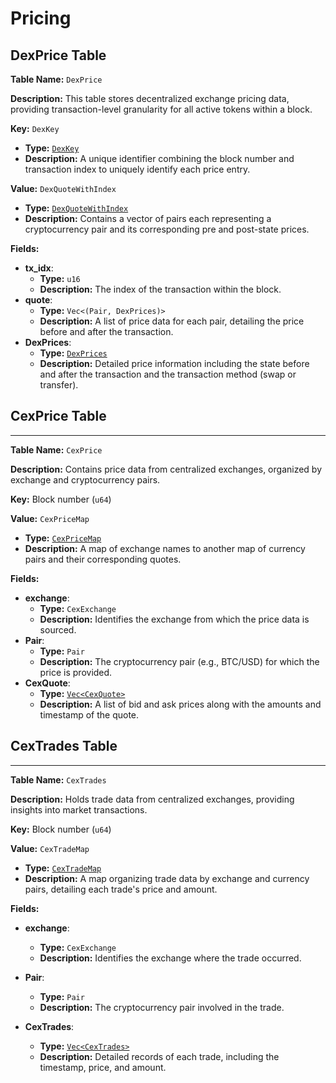 # Pricing

## DexPrice Table

**Table Name:** `DexPrice`

**Description:** This table stores decentralized exchange pricing data, providing transaction-level granularity for all active tokens within a block.

**Key:** `DexKey`

- **Type:** [`DexKey`](https://github.com/SorellaLabs/brontes/blob/e9935b20922ffcef21471de888dc9d695bc2bd03/crates/brontes-types/src/db/dex.rs#L319)
- **Description:** A unique identifier combining the block number and transaction index to uniquely identify each price entry.

**Value:** `DexQuoteWithIndex`

- **Type:** [`DexQuoteWithIndex`](https://github.com/SorellaLabs/brontes/blob/e9935b20922ffcef21471de888dc9d695bc2bd03/crates/brontes-types/src/db/dex.rs#L306)
- **Description:** Contains a vector of pairs each representing a cryptocurrency pair and its corresponding pre and post-state prices.

**Fields:**

- **tx_idx**:
  - **Type:** `u16`
  - **Description:** The index of the transaction within the block.
- **quote**:
  - **Type:** `Vec<(Pair, DexPrices)>`
  - **Description:** A list of price data for each pair, detailing the price before and after the transaction.
- **DexPrices**:
  - **Type:** [`DexPrices`](https://github.com/SorellaLabs/brontes/blob/e9935b20922ffcef21471de888dc9d695bc2bd03/crates/brontes-types/src/db/dex.rs#L46)
  - **Description:** Detailed price information including the state before and after the transaction and the transaction method (swap or transfer).

## CexPrice Table

---

**Table Name:** `CexPrice`

**Description:** Contains price data from centralized exchanges, organized by exchange and cryptocurrency pairs.

**Key:** Block number (`u64`)

**Value:** `CexPriceMap`

- **Type:** [`CexPriceMap`](https://github.com/SorellaLabs/brontes/blob/e9935b20922ffcef21471de888dc9d695bc2bd03/crates/brontes-types/src/db/cex/quotes/cex_quotes.rs#L73)
- **Description:** A map of exchange names to another map of currency pairs and their corresponding quotes.

**Fields:**

- **exchange**:
  - **Type:** `CexExchange`
  - **Description:** Identifies the exchange from which the price data is sourced.
- **Pair**:
  - **Type:** `Pair`
  - **Description:** The cryptocurrency pair (e.g., BTC/USD) for which the price is provided.
- **CexQuote**:
  - **Type:** [`Vec<CexQuote>`](https://github.com/SorellaLabs/brontes/blob/e9935b20922ffcef21471de888dc9d695bc2bd03/crates/brontes-types/src/db/cex/quotes/cex_quotes.rs#L539)
  - **Description:** A list of bid and ask prices along with the amounts and timestamp of the quote.

## CexTrades Table

---

**Table Name:** `CexTrades`

**Description:** Holds trade data from centralized exchanges, providing insights into market transactions.

**Key:** Block number (`u64`)

**Value:** `CexTradeMap`

- **Type:** [`CexTradeMap`](https://github.com/SorellaLabs/brontes/blob/e9935b20922ffcef21471de888dc9d695bc2bd03/crates/brontes-types/src/db/cex/trades/cex_trades.rs#L19)
- **Description:** A map organizing trade data by exchange and currency pairs, detailing each trade's price and amount.

**Fields:**

- **exchange**:
  - **Type:** `CexExchange`
  - **Description:** Identifies the exchange where the trade occurred.
- **Pair**:
  - **Type:** `Pair`
  - **Description:** The cryptocurrency pair involved in the trade.
- **CexTrades**:

  - **Type:** [`Vec<CexTrades>`](https://github.com/SorellaLabs/brontes/blob/e9935b20922ffcef21471de888dc9d695bc2bd03/crates/brontes-types/src/db/cex/trades/cex_trades.rs#L19)
  - **Description:** Detailed records of each trade, including the timestamp, price, and amount.
